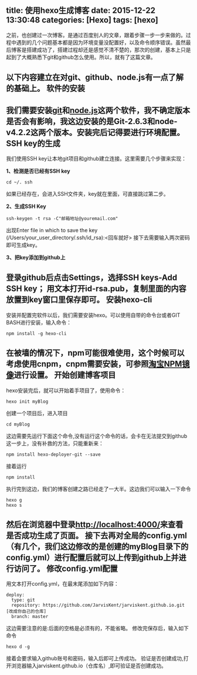 title: 使用hexo生成博客
date: 2015-12-22 13:30:48
categories: [Hexo]
tags: [hexo]
---
之前，也创建过一次博客。是通过百度别人的文章，跟着步骤一步一步来做的。过程中遇到的几个问题基本都是因为环境变量没配置好，以及命令顺序错误。虽然最后博客是搭建成功了，搭建过程却还是感觉不清不楚的，那次的创建，基本上只是起到了大概熟悉下git和github怎么使用。所以，就有了这篇文章。<!--more-->

以下内容建立在对git、github、node.js有一点了解的基础上。
软件的安装
----
我们需要安装[git](http://git-scm.com/download/)和[node.js](https://nodejs.org/en/)这两个软件，我不确定版本是否会有影响，我这边安装的是Git-2.6.3和node-v4.2.2这两个版本。安装完后记得要进行环境配置。
SSH key的生成
----
我们使用SSH key让本地git项目和github建立连接。这里需要几个步骤来实现：

**1、检测是否已经有SSH key**

```
cd ~/. ssh
```
如果已经存在，会进入SSH文件夹，key就在里面，可直接跳过第二步。

**2、生成SSH Key**

```
ssh-keygen -t rsa -C"邮箱地址@youremail.com"
```
出现Enter file in which to save the key (/Users/your_user_directory/.ssh/id_rsa):<回车就好>
接下去需要输入两次密码即可生成key。

**3、把key添加到github上**

登录github后点击Settings，选择SSH keys-Add SSH key；
用文本打开id-rsa.pub，复制里面的内容放置到key窗口里保存即可。
安装hexo-cli
----
安装并配置完软件以后，我们需要安装hexo。可以使用自带的命令台或者GIT BASH进行安装，输入命令：
```
npm install -g hexo-cli
```
在被墙的情况下，npm可能很难使用，这个时候可以考虑使用cnpm，cnpm需要安装，可参照[淘宝NPM镜像](http://npm.taobao.org/  )进行设置。
开始创建博客项目
----
hexo安装完后，就可以开始着手项目了，使用命令：
```
hexo init myBlog
```
创建一个项目后，进入项目
```
cd myBlog
```
这边需要先运行下面这个命令,没有运行这个命令的话，会卡在无法提交到github这一步上，没有补救的方法，只能重新来：
```
npm install hexo-deployer-git --save
```

接着运行
```
npm install
```
执行完到这边，我们的博客创建之路已经走了一大半。这边我们可以输入一下命令
```
hexo g
hexo s
```
然后在浏览器中登录[http://localhost:4000/](http://localhost:4000/)来查看是否成功生成了页面。
接下去再对全局的config.yml（有几个，我们这边修改的是创建的myBlog目录下的config.yml）进行配置后就可以上传到github上并进行访问了。
修改config.yml配置
----
用文本打开config.yml，在最末尾添加如下内容：
```
deploy:
  type: git
  repository: https://github.com/JarvisKent/jarviskent.github.io.git [改成你自己的仓库]
  branch: master
```
这边需要注意的是:后面的空格是必须有的，不能省略。
修改完保存后，输入如下命令
 ```
 hexo d -g
 ```
 接着会要求输入github账号和密码，输入后即可上传成功。
验证是否创建成功,打开浏览器输入jarviskent.github.io（仓库名）,即可验证是否创建成功。